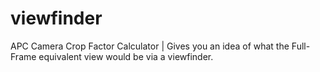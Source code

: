# viewfinder
APC Camera Crop Factor Calculator | Gives you an idea of what the Full-Frame equivalent view would be via a viewfinder.
